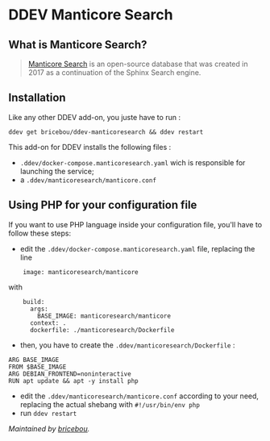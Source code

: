 # DDEV Manticore Search

## What is Manticore Search?

> [Manticore Search](https://manticoresearch.com/) is an open-source database that was created in 2017 as a continuation of the Sphinx Search engine.

## Installation

Like any other DDEV add-on, you juste have to run :

```
ddev get bricebou/ddev-manticoresearch && ddev restart
```

This add-on for DDEV installs the following files :
- `.ddev/docker-compose.manticoresearch.yaml` wich is responsible for launching the service;
- a `.ddev/manticoresearch/manticore.conf`

## Using PHP for your configuration file

If you want to use PHP language inside your configuration file, you'll have to follow these steps:
- edit the `.ddev/docker-compose.manticoresearch.yaml` file, replacing the line
```
    image: manticoresearch/manticore
```
with
```
    build:
      args:
        BASE_IMAGE: manticoresearch/manticore
      context: .
      dockerfile: ./manticoresearch/Dockerfile
```
- then, you have to create the `.ddev/manticoresearch/Dockerfile` :
```
ARG BASE_IMAGE
FROM $BASE_IMAGE
ARG DEBIAN_FRONTEND=noninteractive
RUN apt update && apt -y install php
```
- edit the `.ddev/manticoresearch/manticore.conf` according to your need, replacing the actual shebang with `#!/usr/bin/env php` 
- run `ddev restart`


_Maintained by [bricebou](https://github.com/bricebou/)._
